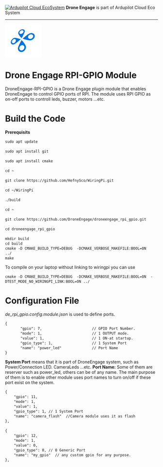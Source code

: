 
[![Ardupilot Cloud EcoSystem](https://cloud.ardupilot.org/_static/ardupilot_logo.png "Ardupilot Cloud EcoSystem")](https://cloud.ardupilot.org "Ardupilot Cloud EcoSystem") **Drone Engage** is part of Ardupilot Cloud Eco System

------------

![Drone Engage GPIO Module](resources/de_logo_title.png) 

# Drone Engage RPI-GPIO Module

DroneEngage-RPI-GPIO is a Drone Engage plugin module that enables DroneEngage to control GPIO ports of RPI.
The module uses RPI GPIO as on-off ports to controll leds, buzzer, motors ...etc.

 

# Build the Code

**Prerequisits**

    sudo apt update
    
    sudo apt install git
    
    sudo apt install cmake
   
    cd ~
    
    git clone https://github.com/HefnySco/WiringPi.git
    
    cd ~/WiringPi
    
    ./build

    cd ~

    git clone https://github.com/DroneEngage/droneengage_rpi_gpio.git
    
    cd droneengage_rpi_gpio
    
    mkdir build
    cd build
    cmake -D CMAKE_BUILD_TYPE=DEBUG  -DCMAKE_VERBOSE_MAKEFILE:BOOL=ON   ../
    make 


To compile on your laptop without linking to wiringpi you can use


    cmake -D CMAKE_BUILD_TYPE=DEBUG  -DCMAKE_VERBOSE_MAKEFILE:BOOL=ON  -DTEST_MODE_NO_WIRINGPI_LINK:BOOL=ON ../

      
    
# Configuration File

*de_rpi_gpio.config.module.json* is used to define ports.

    {
           "gpio": 7,            			// GPIO Port Number.
           "mode": 1,            			// 1 OUTPUT mode.
           "value": 1,           			// 1 ON-at startup.
           "gpio_type": 1,       			// 1 System Port
           "name": "power_led"    			// Port Name 
    }

**System Port** means that it is part of DroneEngage system, such as Power/Connection LED. CameraLeds ...etc.
**Port Name:** Some of them are reserver such as power_led, others can be of any name. The main purpose of them is to enable other module uses port names to turn on/off if these port exist on the system.

    {
	    "gpio": 11,
	    "mode": 1,
	    "value": 1,
	    "gpio_type": 1, // 1 System Port
	    "name": "camera_flash"  //Camera module uses it as flash
    },

    {
	    "gpio": 12,
	    "mode": 1,
	    "value": 0,
	    "gpio_type": 0, // 0 Generic Port
	    "name": "my_gpio"  // any custom gpio for any purpose.
    },

